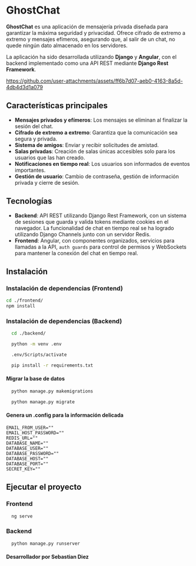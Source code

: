 # GhostChat

**GhostChat** es una aplicación de mensajería privada diseñada para garantizar la máxima seguridad y privacidad. Ofrece cifrado de extremo a extremo y mensajes efímeros, asegurando que, al salir de un chat, no quede ningún dato almacenado en los servidores.

La aplicación ha sido desarrollada utilizando **Django** y **Angular**, con el backend implementado como una API REST mediante **Django Rest Framework**.


https://github.com/user-attachments/assets/ff6b7d07-aeb0-4163-8a5d-4db4d3d1a079


## Características principales

- **Mensajes privados y efímeros**: Los mensajes se eliminan al finalizar la sesión del chat.
- **Cifrado de extremo a extremo**: Garantiza que la comunicación sea segura y privada.
- **Sistema de amigos**: Enviar y recibir solicitudes de amistad.
- **Salas privadas**: Creación de salas únicas accesibles solo para los usuarios que las han creado.
- **Notificaciones en tiempo real**: Los usuarios son informados de eventos importantes.
- **Gestión de usuario**: Cambio de contraseña, gestión de información privada y cierre de sesión.

## Tecnologías

- **Backend**: API REST utilizando Django Rest Framework, con un sistema de sesiones que guarda y valida tokens mediante cookies en el navegador. La funcionalidad de chat en tiempo real se ha logrado utilizando Django Channels junto con un servidor Redis.
- **Frontend**: Angular, con componentes organizados, servicios para llamadas a la API, `auth guards` para control de permisos y WebSockets para mantener la conexión del chat en tiempo real.


## Instalación

### Instalación de dependencias (Frontend)

```bash
cd ./frontend/
npm install
```

### Instalación de dependencias (Backend)

```bash
  cd ./backend/

  python -m venv .env

  .env/Scripts/activate

  pip install -r requirements.txt
```

#### Migrar la base de datos

```bash
  python manage.py makemigrations

  python manage.py migrate
```

#### Genera un .config para la información delicada

```
EMAIL_FROM_USER=""
EMAIL_HOST_PASSWORD=""
REDIS_URL=""
DATABASE_NAME=""
DATABASE_USER=""
DATABASE_PASSWORD=""
DATABASE_HOST=""
DATABASE_PORT=""
SECRET_KEY=""
```

## Ejecutar el proyecto

### Frontend
```bash
  ng serve
```
### Backend
```bash
  python manage.py runserver
```


#### Desarrollador por Sebastian Diez
